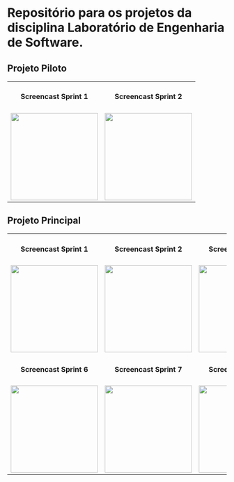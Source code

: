 <h1>Repositório para os projetos da disciplina Laboratório de Engenharia de Software.</h1>

<h2>Projeto Piloto</h2>

<table>
<blockquote><tr>
<blockquote><td align='center'><h4>Screencast Sprint 1</h4></td>
<td align='center'><h4>Screencast Sprint 2</h4></td>
</blockquote></tr>
<tr>
<blockquote><td><a href='http://www.youtube.com/watch?feature=player_embedded&v=aA0gHKRQBy4' target='_blank'><img src='http://img.youtube.com/vi/aA0gHKRQBy4/0.jpg' width='200' height=200 /></a></td>
<td><a href='http://www.youtube.com/watch?feature=player_embedded&v=MStHSwi5j0E' target='_blank'><img src='http://img.youtube.com/vi/MStHSwi5j0E/0.jpg' width='200' height=200 /></a></td>
</blockquote></tr></blockquote>

</table>


<h2>Projeto Principal</h2>

<table>
<blockquote><tr>
<blockquote><td align='center'><h4>Screencast Sprint 1</h4></td>
<td align='center'><h4>Screencast Sprint 2</h4></td>
<td align='center'><h4>Screencast Sprint 3</h4></td>
<td align='center'><h4>Screencast Sprint 4</h4></td>
<td align='center'><h4>Screencast Sprint 5</h4></td>
</blockquote></tr>
<tr>
<blockquote><td><a href='http://www.youtube.com/watch?feature=player_embedded&v=-qQo1y6gRiY' target='_blank'><img src='http://img.youtube.com/vi/-qQo1y6gRiY/0.jpg' width='200' height=200 /></a></td>
<td><a href='http://www.youtube.com/watch?feature=player_embedded&v=XDjfU5v4LzI' target='_blank'><img src='http://img.youtube.com/vi/XDjfU5v4LzI/0.jpg' width='200' height=200 /></a></td>
<td><a href='http://www.youtube.com/watch?feature=player_embedded&v=PocADBucZ0g' target='_blank'><img src='http://img.youtube.com/vi/PocADBucZ0g/0.jpg' width='200' height=200 /></a></td>
<td><a href='http://www.youtube.com/watch?feature=player_embedded&v=UuUMfGjDbIQ' target='_blank'><img src='http://img.youtube.com/vi/UuUMfGjDbIQ/0.jpg' width='200' height=200 /></a></td>
<td><a href='http://www.youtube.com/watch?feature=player_embedded&v=4c-mOz1kdF8' target='_blank'><img src='http://img.youtube.com/vi/4c-mOz1kdF8/0.jpg' width='200' height=200 /></a></td>
</blockquote></tr>
<tr>
<blockquote><td align='center'><h4>Screencast Sprint 6</h4></td>
<td align='center'><h4>Screencast Sprint 7</h4></td>
<td align='center'><h4>Screencast Sprint 8</h4></td>
<td align='center'><h4>Screencast Sprint 9</h4></td>
<td align='center'><h4>Screencast Sprint 10</h4></td>
</blockquote></tr>
<tr>
<blockquote><td><a href='http://www.youtube.com/watch?feature=player_embedded&v=mp1hOvgBHgs' target='_blank'><img src='http://img.youtube.com/vi/mp1hOvgBHgs/0.jpg' width='200' height=200 /></a></td>
<td><a href='http://www.youtube.com/watch?feature=player_embedded&v=ae0L9Xx33TA' target='_blank'><img src='http://img.youtube.com/vi/ae0L9Xx33TA/0.jpg' width='200' height=200 /></a></td>
<td><a href='http://www.youtube.com/watch?feature=player_embedded&v=EuEenOPQ9cc' target='_blank'><img src='http://img.youtube.com/vi/EuEenOPQ9cc/0.jpg' width='200' height=200 /></a></td>
<td><a href='http://www.youtube.com/watch?feature=player_embedded&v=nny8rT2OBAg' target='_blank'><img src='http://img.youtube.com/vi/nny8rT2OBAg/0.jpg' width='200' height=200 /></a></td>
<td><a href='http://www.youtube.com/watch?feature=player_embedded&v=kjhVTdZBCWQ' target='_blank'><img src='http://img.youtube.com/vi/kjhVTdZBCWQ/0.jpg' width='200' height=200 /></a></td>
</blockquote></tr>
</table>